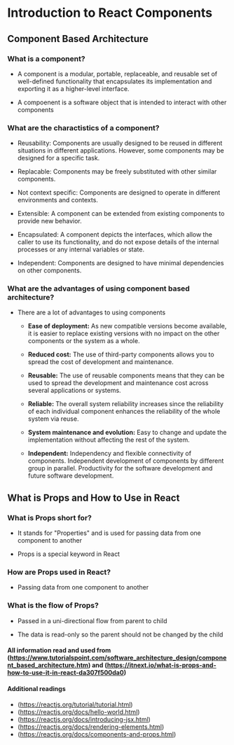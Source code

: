 # Introduction to React Components

## Component Based Architecture

### What is a component?
  
- A component is a modular, portable, replaceable, and reusable set of well-defined functionality that encapsulates its implementation and exporting it as a higher-level interface.

- A compoenent is a software object that is intended to interact with other components

### What are the charactistics of a component?

- Reusability: Components are usually designed to be reused in different situations in different applications. However, some components may be designed for a specific task.

- Replacable: Components may be freely substituted with other similar components.

- Not context specific: Components are designed to operate in different environments and contexts.

- Extensible: A component can be extended from existing components to provide new behavior.

- Encapsulated: A component depicts the interfaces, which allow the caller to use its functionality, and do not expose details of the internal processes or any internal variables or state.

- Independent: Components are designed to have minimal dependencies on other components.

### What are the advantages of using component based architecture?

- There are a lot of advantages to using components

  - **Ease of deployment:** As new compatible versions become available, it is easier to replace existing versions with no impact on the other components or the system as a whole.

  - **Reduced cost:** The use of third-party components allows you to spread the cost of development and maintenance.

  - **Reusable:** The use of reusable components means that they can be used to spread the development and maintenance cost across several applications or systems.

  - **Reliable:** The overall system reliability increases since the reliability of each individual component enhances the reliability of the whole system via reuse.

  - **System maintenance and evolution:** Easy to change and update the implementation without affecting the rest of the system.

  - **Independent:** Independency and flexible connectivity of components. Independent development of components by different group in parallel. Productivity for the software development and future software development.
  
## What is Props and How to Use in React

### What is Props short for?

- It stands for "Properties" and is used for passing data from one component to another

- Props is a special keyword in React

### How are Props used in React?

- Passing data from one component to another

### What is the flow of Props?

- Passed in a uni-directional flow from parent to child

- The data is read-only so the parent should not be changed by the child

#### All information read and used from (https://www.tutorialspoint.com/software_architecture_design/component_based_architecture.htm) and (https://itnext.io/what-is-props-and-how-to-use-it-in-react-da307f500da0)


#### Additional readings
- (https://reactjs.org/tutorial/tutorial.html)
- (https://reactjs.org/docs/hello-world.html)
- (https://reactjs.org/docs/introducing-jsx.html)
- (https://reactjs.org/docs/rendering-elements.html)
- (https://reactjs.org/docs/components-and-props.html)
